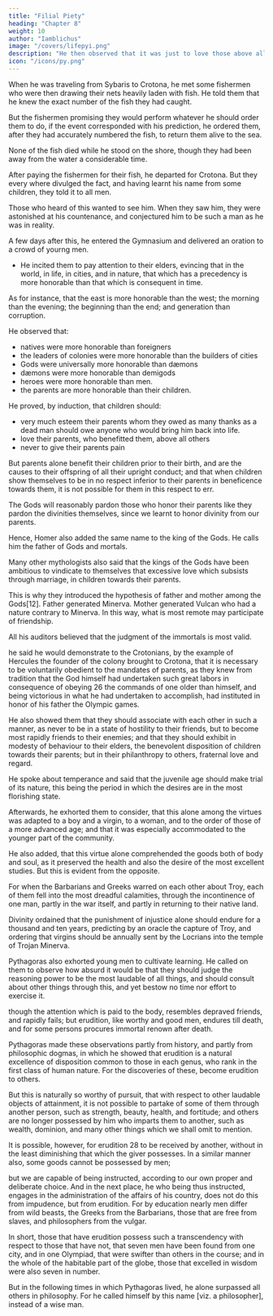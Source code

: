 ```yaml
---
title: "Filial Piety"
heading: "Chapter 8"
weight: 10
author: "Iamblichus"
image: "/covers/lifepyi.png"
description: "He then observed that it was just to love those above all others, and never to give them pain, who first benefited us, and in the greatest degree"
icon: "/icons/py.png"
---
```




When he was traveling from Sybaris to Crotona, he met some fishermen who were then drawing their nets heavily laden with fish. He told them that he knew the exact number of the fish they had caught. 

But the fishermen promising they would perform whatever he should order them to do, if the event corresponded with his prediction, he ordered them, after they had accurately numbered the fish, to return them alive to the sea. 

None of the fish died while he stood on the shore, though they had been away from the water a considerable time. 

After paying the fishermen for their fish, he departed for Crotona. But they every where divulged the fact, and having learnt his name from some children, they told it to all men.

Those who heard of this wanted to see him. When they saw him, they were astonished at his countenance, and conjectured him to be such a man as he was in reality. 

A few days after this, he entered the Gymnasium and delivered an oration to a crowd of yourng men. 
- He incited them to pay attention to their elders, evincing that in the world, in life, in cities, and in nature, that which has a precedency is more honorable than that which is consequent in time. 

As for instance, that the east is more honorable than the west; the morning than the evening; the beginning than the end; and generation than corruption. 

He observed that:
- natives were more honorable than foreigners
- the leaders of colonies were more honorable than the builders of cities
- Gods were universally more honorable than dæmons
- dæmons were more honorable than demigods
- heroes were more honorable than men. 
- the parents are more honorable than their children. 

He <!-- said these things to  -->proved, by induction, that children should:
- very much esteem their parents whom they owed as many thanks as a dead man should owe anyone who would bring him back into life. 
- love their parents, who benefitted them, above all others
- never to give their parents pain
<!-- , who first benefited us, and in the greatest degree. -->

But parents alone benefit their children prior to their birth, and are the causes to their offspring of all their upright conduct; and that when children show themselves to be in no respect inferior to their parents in beneficence towards them, it is not possible for them in this respect to err. 

The Gods will reasonably pardon those who honor their parents like they pardon <!--  in no less a degree than --> the divinities themselves, since we learnt to honor divinity from our parents. 

Hence, Homer also added the same name to the king of the Gods. He calls him the father of Gods and mortals. 

Many other mythologists also said that the kings of the Gods have been ambitious to vindicate to themselves that excessive love which subsists through marriage, in children towards their parents.

This is why they introduced the hypothesis of father and mother among the Gods[12]. Father <!--   the former indeed generating --> generated Minerva. Mother generated Vulcan who had a nature contrary to Minerva. In this way, what is most remote may participate of friendship.

All his auditors believed that the judgment of the immortals is most valid. 

he said he would demonstrate to the Crotonians, by the example of Hercules the founder of the colony brought to Crotona, that it is necessary to be voluntarily obedient to the mandates of parents, as they knew from tradition that the God himself had undertaken such great labors in consequence of obeying 26 the commands of one older than himself, and being victorious in what he had undertaken to accomplish, had instituted in honor of his father the Olympic games. 

He also showed them that they should associate with each other in such a manner, as never to be in a state of hostility to their friends, but to become most rapidly friends to their enemies; and that they should exhibit in modesty of behaviour to their elders, the benevolent disposition of children towards their parents; but in their philanthropy to others, fraternal love and regard.

He spoke about temperance and said that the juvenile age should make trial of its nature, this being the period in which the desires are in the most florishing state. 

Afterwards, he exhorted them to consider, that this alone among the virtues was adapted to a boy and a virgin, to a woman, and to the order of those of a more advanced age; and that it was especially accommodated to the younger part of the community. 

He also added, that this virtue alone comprehended the goods both of body and soul, as it preserved the health and also the desire of the most excellent studies. But this is evident from the opposite. 

For when the Barbarians and Greeks warred on each other about Troy, each of them fell into the most dreadful calamities, through the incontinence of one man, partly in the war itself, and partly in returning to their native land.

Divinity ordained that the punishment of injustice alone should endure for a thousand and ten years, predicting by an oracle the capture of Troy, and ordering that virgins should be annually sent by the Locrians into the temple of Trojan Minerva. 

Pythagoras also exhorted young men to cultivate learning. He called on them to observe how absurd it would be that they should judge the reasoning power to be the most laudable of all things, and should consult about other things through this, and yet bestow no time nor effort to exercise it.

though the attention which is paid to the body, resembles depraved friends, and rapidly fails; but erudition, like worthy and good men, endures till death, and for some persons procures immortal renown after death. 

Pythagoras made these observations partly from history, and partly from philosophic dogmas, in which he showed that erudition is a natural excellence of disposition common to those in each genus, who rank in the first class of human nature. For the discoveries of these, become erudition to others. 

But this is naturally so worthy of pursuit, that with respect to other laudable objects of attainment, it is not possible to partake of some of them through another person, such as strength, beauty, health, and fortitude; and others are no longer possessed by him who imparts them to another, such as wealth, dominion, and many other things which we shall omit to mention. 

It is possible, however, for erudition 28 to be received by another, without in the least diminishing that which the giver possesses. In a similar manner also, some goods cannot be possessed by men; 

but we are capable of being instructed, according to our own proper and deliberate choice. And in the next place, he who being thus instructed, engages in the administration of the affairs of his country, does not do this from impudence, but from erudition. For by education nearly men differ from wild beasts, the Greeks from the Barbarians, those that are free from slaves, and philosophers from the vulgar.

In short, those that have erudition possess such a transcendency with respect to those that have not, that seven men have been found from one city, and in one Olympiad, that were swifter than others in the course; and in the whole of the habitable part of the globe, those that excelled in wisdom were also seven in number. 

But in the following times in which Pythagoras lived, he alone surpassed all others in philosophy. For he called himself by this name [viz. a philosopher], instead of a wise man.
